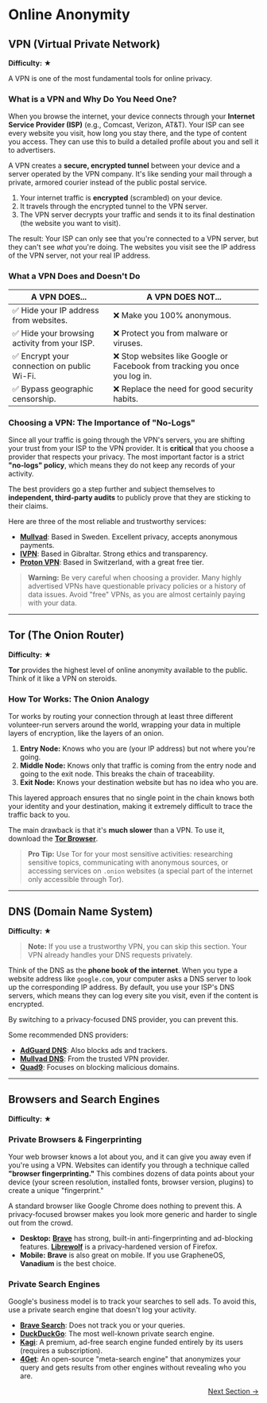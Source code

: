 # Online Anonymity

## VPN (Virtual Private Network)

**Difficulty:** ★

A VPN is one of the most fundamental tools for online privacy.

### What is a VPN and Why Do You Need One?

When you browse the internet, your device connects through your **Internet Service Provider (ISP)** (e.g., Comcast, Verizon, AT&T). Your ISP can see every website you visit, how long you stay there, and the type of content you access. They can use this to build a detailed profile about you and sell it to advertisers.

A VPN creates a **secure, encrypted tunnel** between your device and a server operated by the VPN company. It's like sending your mail through a private, armored courier instead of the public postal service.

1.  Your internet traffic is **encrypted** (scrambled) on your device.
2.  It travels through the encrypted tunnel to the VPN server.
3.  The VPN server decrypts your traffic and sends it to its final destination (the website you want to visit).

The result: Your ISP can only see that you're connected to a VPN server, but they can't see *what* you're doing. The websites you visit see the IP address of the VPN server, not your real IP address.

### What a VPN Does and Doesn't Do

| A VPN **DOES**...                                       | A VPN **DOES NOT**...                                     |
| ------------------------------------------------------- | --------------------------------------------------------- |
| ✅ Hide your IP address from websites.                  | ❌ Make you 100% anonymous.                               |
| ✅ Hide your browsing activity from your ISP.           | ❌ Protect you from malware or viruses.                   |
| ✅ Encrypt your connection on public Wi-Fi.             | ❌ Stop websites like Google or Facebook from tracking you once you log in. |
| ✅ Bypass geographic censorship.                        | ❌ Replace the need for good security habits.             |

### Choosing a VPN: The Importance of "No-Logs"

Since all your traffic is going through the VPN's servers, you are shifting your trust from your ISP to the VPN provider. It is **critical** that you choose a provider that respects your privacy. The most important factor is a strict **"no-logs" policy**, which means they do not keep any records of your activity.

The best providers go a step further and subject themselves to **independent, third-party audits** to publicly prove that they are sticking to their claims.

Here are three of the most reliable and trustworthy services:

-   [**Mullvad**](https://mullvad.net/): Based in Sweden. Excellent privacy, accepts anonymous payments.
-   [**IVPN**](https://www.ivpn.net/): Based in Gibraltar. Strong ethics and transparency.
-   [**Proton VPN**](https://protonvpn.com/): Based in Switzerland, with a great free tier.

> **Warning:** Be very careful when choosing a provider. Many highly advertised VPNs have questionable privacy policies or a history of data issues. Avoid "free" VPNs, as you are almost certainly paying with your data.

---

## Tor (The Onion Router)

**Difficulty:** ★

**Tor** provides the highest level of online anonymity available to the public. Think of it like a VPN on steroids.

### How Tor Works: The Onion Analogy

Tor works by routing your connection through at least three different volunteer-run servers around the world, wrapping your data in multiple layers of encryption, like the layers of an onion.

1.  **Entry Node:** Knows who you are (your IP address) but not where you're going.
2.  **Middle Node:** Knows only that traffic is coming from the entry node and going to the exit node. This breaks the chain of traceability.
3.  **Exit Node:** Knows your destination website but has no idea who you are.

This layered approach ensures that no single point in the chain knows both your identity and your destination, making it extremely difficult to trace the traffic back to you.

The main drawback is that it's **much slower** than a VPN. To use it, download the **[Tor Browser](https://www.torproject.org/download/)**.

> **Pro Tip:** Use Tor for your most sensitive activities: researching sensitive topics, communicating with anonymous sources, or accessing services on `.onion` websites (a special part of the internet only accessible through Tor).

---

## DNS (Domain Name System)

**Difficulty:** ★

> **Note:** If you use a trustworthy VPN, you can skip this section. Your VPN already handles your DNS requests privately.

Think of the DNS as the **phone book of the internet**. When you type a website address like `google.com`, your computer asks a DNS server to look up the corresponding IP address. By default, you use your ISP's DNS servers, which means they can log every site you visit, even if the content is encrypted.

By switching to a privacy-focused DNS provider, you can prevent this.

Some recommended DNS providers:

-   [**AdGuard DNS**](https://adguard-dns.io/): Also blocks ads and trackers.
-   [**Mullvad DNS**](https://mullvad.net/en/help/dns-over-https-and-dns-over-tls/): From the trusted VPN provider.
-   [**Quad9**](https://www.quad9.net/): Focuses on blocking malicious domains.

---

## Browsers and Search Engines

**Difficulty:** ★

### Private Browsers & Fingerprinting

Your web browser knows a lot about you, and it can give you away even if you're using a VPN. Websites can identify you through a technique called **"browser fingerprinting."** This combines dozens of data points about your device (your screen resolution, installed fonts, browser version, plugins) to create a unique "fingerprint."

A standard browser like Google Chrome does nothing to prevent this. A privacy-focused browser makes you look more generic and harder to single out from the crowd.

-   **Desktop:** [**Brave**](https://brave.com/) has strong, built-in anti-fingerprinting and ad-blocking features. [**Librewolf**](https://librewolf.net/) is a privacy-hardened version of Firefox.
-   **Mobile:** **Brave** is also great on mobile. If you use GrapheneOS, **Vanadium** is the best choice.

### Private Search Engines

Google's business model is to track your searches to sell ads. To avoid this, use a private search engine that doesn't log your activity.

-   [**Brave Search**](https://search.brave.com/): Does not track you or your queries.
-   [**DuckDuckGo**](https://duckduckgo.com/): The most well-known private search engine.
-   [**Kagi**](https://kagi.com/): A premium, ad-free search engine funded entirely by its users (requires a subscription).
-   [**4Get**](https://4get.turtlecute.org/): An open-source "meta-search engine" that anonymizes your query and gets results from other engines without revealing who you are.

<div class="next-section-button-container">
<p align="right"><a href="#/secure-communication" class="next-section-button">Next Section &rarr;</a></p>
</div>
